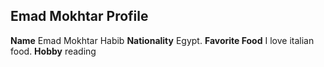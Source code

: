 ## Emad Mokhtar Profile

**Name** Emad Mokhtar Habib
**Nationality** Egypt.
**Favorite Food** I love italian food.
**Hobby** reading
